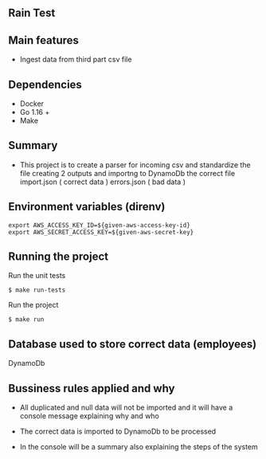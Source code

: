## Rain Test

## Main features

- Ingest data from third part csv file

## Dependencies

- Docker
- Go 1.16 +
- Make

## Summary

- This project is to create a parser for incoming csv and standardize the file creating 2 outputs and importng to DynamoDb the correct file
import.json ( correct data )
errors.json ( bad data )

## Environment variables (direnv)

```
export AWS_ACCESS_KEY_ID=${given-aws-access-key-id}
export AWS_SECRET_ACCESS_KEY=${given-aws-secret-key}
```

## Running the project


Run the unit tests

```
$ make run-tests
```

Run the project

```
$ make run
```

## Database used to store correct data (employees)

DynamoDb
## Bussiness rules applied and why

- All duplicated and null data will not be imported and it will have a console message explaining why and who

- The correct data is imported to DynamoDb to be processed

- In the console will be a summary also explaining the steps of the system



